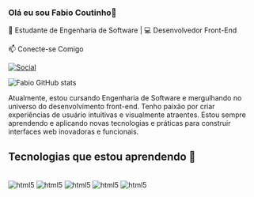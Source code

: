 
### Olá eu sou Fabio Coutinho👋

🔧 Estudante de Engenharia de Software | 💻 Desenvolvedor Front-End

📫 Conecte-se Comigo

[![Social](https://img.shields.io/badge/LinkedIn-0077B5?style=for-the-badge&logo=linkedin&logoColor=white)](https://www.linkedin.com/in/fabio-coutinho-9b368a258/)

![Fabio GitHub stats](https://github-readme-stats.vercel.app/api?username=FabioCoutinho1&show_icons=true&theme=dracula)

Atualmente, estou cursando Engenharia de Software e mergulhando no universo do desenvolvimento front-end. Tenho paixão por criar experiências de usuário intuitivas e visualmente atraentes. Estou sempre aprendendo e aplicando novas tecnologias e práticas para construir interfaces web inovadoras e funcionais.


## Tecnologias que estou aprendendo 🌟

<div style="display:inline_block"></br>
    <img align="center" alt="html5" src="https://img.shields.io/badge/HTML5-E34F26?style=for-the-badge&logo=html5&logoColor=white"/>
    <img align="center" alt="html5" src="https://img.shields.io/badge/CSS3-1572B6?style=for-the-badge&logo=css3&logoColor=white"/>
    <img align="center" alt="html5" src="https://img.shields.io/badge/JavaScript-F7DF1E?style=for-the-badge&logo=javascript&logoColor=black"/>
    <img align="center" alt="html5" src="https://img.shields.io/badge/Node.js-43853D?style=for-the-badge&logo=node.js&logoColor=white"/>
    <img align="center" alt="html5" src="https://img.shields.io/badge/React-20232A?style=for-the-badge&logo=react&logoColor=61DAFB"/>


</div></br>
